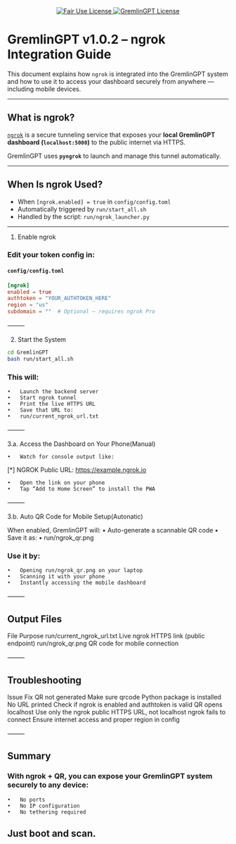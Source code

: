 <div align="center">

  <a href="https://github.com/AscendAI/AscendAI/blob/main/LICENSE.md">
    <img src="https://img.shields.io/badge/FAIR%20USE-black?style=for-the-badge&logo=dragon&logoColor=white" alt="Fair Use License"/>
  </a>
  <a href="https://github.com/AscendAI/AscendAI/blob/main/LICENSE.md">
    <img src="https://img.shields.io/badge/GREMLINGPT%20v1.0-red?style=for-the-badge&logo=dragon&logoColor=white" alt="GremlinGPT License"/>
  </a>
  
</div>

# GremlinGPT v1.0.2 – ngrok Integration Guide

This document explains how `ngrok` is integrated into the GremlinGPT system and how to use it to access your dashboard securely from anywhere — including mobile devices.

---

## What is ngrok?

[`ngrok`](https://ngrok.com) is a secure tunneling service that exposes your **local GremlinGPT dashboard (`localhost:5000`)** to the public internet via HTTPS.

GremlinGPT uses **`pyngrok`** to launch and manage this tunnel automatically.

---

## When Is ngrok Used?

- When `[ngrok.enabled] = true` in `config/config.toml`
- Automatically triggered by `run/start_all.sh`
- Handled by the script: `run/ngrok_launcher.py`

---

1. Enable ngrok

### Edit your token config in:

#### `config/config.toml`
```toml
[ngrok]
enabled = true
authtoken = "YOUR_AUTHTOKEN_HERE"
region = "us"
subdomain = ""  # Optional — requires ngrok Pro
```

⸻

2. Start the System
```bash
cd GremlinGPT
bash run/start_all.sh
```

### This will:
	•	Launch the backend server
	•	Start ngrok tunnel
	•	Print the live HTTPS URL
	•	Save that URL to:
	•	run/current_ngrok_url.txt

⸻

3.a. Access the Dashboard on Your Phone(Manual)

	•	Watch for console output like:

[*] NGROK Public URL: https://example.ngrok.io

	•	Open the link on your phone
	•	Tap “Add to Home Screen” to install the PWA

⸻

3.b. Auto QR Code for Mobile Setup(Autonatic)

When enabled, GremlinGPT will:
	•	Auto-generate a scannable QR code
	•	Save it as:
	•	run/ngrok_qr.png

### Use it by:
	•	Opening run/ngrok_qr.png on your laptop
	•	Scanning it with your phone
	•	Instantly accessing the mobile dashboard

⸻

## Output Files

File
Purpose
run/current_ngrok_url.txt
Live ngrok HTTPS link (public endpoint)
run/ngrok_qr.png
QR code for mobile connection

⸻

## Troubleshooting

Issue
Fix
QR not generated
Make sure qrcode Python package is installed
No URL printed
Check if ngrok is enabled and authtoken is valid
QR opens localhost
Use only the ngrok public HTTPS URL, not localhost
ngrok fails to connect
Ensure internet access and proper region in config


⸻

## Summary

### With ngrok + QR, you can expose your GremlinGPT system securely to any device:
	•	No ports
	•	No IP configuration
	•	No tethering required

## Just boot and scan.

